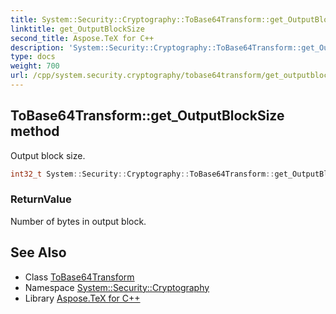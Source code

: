 ```yaml
---
title: System::Security::Cryptography::ToBase64Transform::get_OutputBlockSize method
linktitle: get_OutputBlockSize
second_title: Aspose.TeX for C++
description: 'System::Security::Cryptography::ToBase64Transform::get_OutputBlockSize method. Output block size in C++.'
type: docs
weight: 700
url: /cpp/system.security.cryptography/tobase64transform/get_outputblocksize/
---
```

## ToBase64Transform::get_OutputBlockSize method


Output block size.

```cpp
int32_t System::Security::Cryptography::ToBase64Transform::get_OutputBlockSize()
```


### ReturnValue

Number of bytes in output block.

## See Also

* Class [ToBase64Transform](../)
* Namespace [System::Security::Cryptography](../../)
* Library [Aspose.TeX for C++](../../../)
